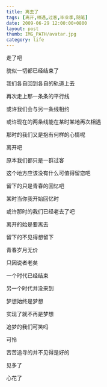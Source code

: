 ```yaml
---
title: 离去了
tags: [离开,相遇,过客,毕业季,随笔]
date: 2009-06-29 12:00:00+0800
layout: post
thumb: IMG_PATH/avatar.jpg
category: life
---
```


走了吧

貌似一切都已经结束了

我们各自回到各自的轨道上去

再次走上那一条条的平行线

或许我们会与另一条线相约

或许现在的两条线能在某时某地再次相遇

那时的我们又是抱有何样的心情呢

离开吧

原本我们都只是一群过客

这个地方应该没有什么可值得留恋吧

留下的只是青春的回忆吧

某时当你我开始回忆时

或许那时的我们已经老去了吧

离开的始是要离去

留下的不见得想留下

青春岁月无价

只因说者老矣

一个时代已经结束

另一个时代并没来到

梦想始终是梦想

实现了就不再是梦想

追梦的我们可笑吗

可怜

苦苦追寻的并不见得是好的

见多了

心花了